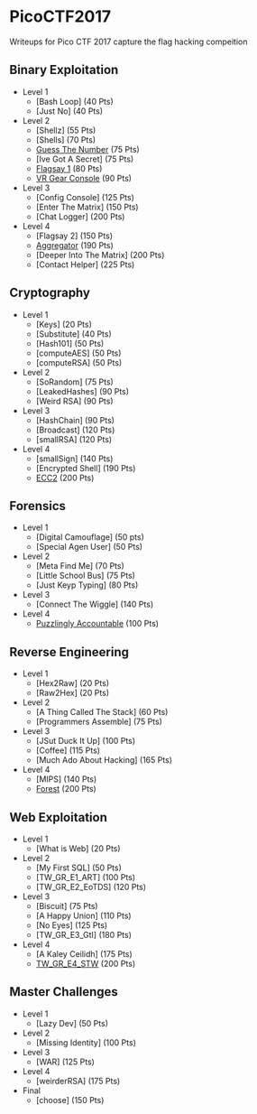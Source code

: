 # PicoCTF2017
Writeups for Pico CTF 2017 capture the flag hacking compeition

## Binary Exploitation
* Level 1
  * [Bash Loop] (40 Pts)
  * [Just No] (40 Pts)
* Level 2
  * [Shellz] (55 Pts)
  * [Shells] (70 Pts)
  * [Guess The Number](https://github.com/MeadeRobert/PicoCTF2017/tree/master/binary_exploitation/level2/guess_the_number) (75 Pts)
  * [Ive Got A Secret] (75 Pts)
  * [Flagsay 1](https://github.com/MeadeRobert/PicoCTF2017/tree/master/binary_exploitation/level2/flagsay_1) (80 Pts)
  * [VR Gear Console](https://github.com/MeadeRobert/PicoCTF2017/tree/master/binary_exploitation/level2/vr_gear_console) (90 Pts)
* Level 3
  * [Config Console] (125 Pts)
  * [Enter The Matrix] (150 Pts)
  * [Chat Logger] (200 Pts)
* Level 4
  * [Flagsay 2] (150 Pts)
  * [Aggregator](https://github.com/MeadeRobert/PicoCTF2017/tree/master/binary_exploitation/level4/aggregator) (190 Pts)
  * [Deeper Into The Matrix] (200 Pts)
  * [Contact Helper] (225 Pts)

## Cryptography
* Level 1
  * [Keys] (20 Pts)
  * [Substitute] (40 Pts)
  * [Hash101] (50 Pts)
  * [computeAES] (50 Pts)
  * [computeRSA] (50 Pts)
* Level 2
  * [SoRandom] (75 Pts)
  * [LeakedHashes] (90 Pts)
  * [Weird RSA] (90 Pts)
* Level 3
  * [HashChain] (90 Pts)
  * [Broadcast] (120 Pts)
  * [smallRSA] (120 Pts)
* Level 4
  * [smallSign] (140 Pts)
  * [Encrypted Shell] (190 Pts)
  * [ECC2](https://github.com/MeadeRobert/PicoCTF2017/tree/master/cryptography/level4/ecc2) (200 Pts)

## Forensics
* Level 1
  * [Digital Camouflage] (50 pts)
  * [Special Agen User] (50 Pts)
* Level 2
  * [Meta Find Me] (70 Pts)
  * [Little School Bus] (75 Pts)
  * [Just Keyp Typing] (80 Pts)
* Level 3
  * [Connect The Wiggle] (140 Pts)
* Level 4
  * [Puzzlingly Accountable](https://github.com/MeadeRobert/PicoCTF2017/tree/master/forensics/level4/puzzlingly_accountable) (100 Pts)

## Reverse Engineering
* Level 1
  * [Hex2Raw] (20 Pts)
  * [Raw2Hex] (20 Pts)
* Level 2
  * [A Thing Called The Stack] (60 Pts)
  * [Programmers Assemble] (75 Pts)
* Level 3
  * [JSut Duck It Up] (100 Pts)
  * [Coffee] (115 Pts)
  * [Much Ado About Hacking] (165 Pts)
* Level 4
  * [MIPS] (140 Pts)
  * [Forest](https://github.com/MeadeRobert/PicoCTF2017/tree/master/reverse_engineering/level4/forest) (200 Pts)

## Web Exploitation
* Level 1
  * [What is Web] (20 Pts)
* Level 2
  * [My First SQL] (50 Pts)
  * [TW_GR_E1_ART] (100 Pts)
  * [TW_GR_E2_EoTDS] (120 Pts)
* Level 3
  * [Biscuit] (75 Pts)
  * [A Happy Union] (110 Pts)
  * [No Eyes] (125 Pts)
  * [TW_GR_E3_GtI] (180 Pts)
* Level 4
  * [A Kaley Ceilidh] (175 Pts)
  * [TW_GR_E4_STW](https://github.com/MeadeRobert/PicoCTF2017/tree/master/web_exploitation/level4/tw_gr_e4_stw) (200 Pts)

## Master Challenges
* Level 1
  * [Lazy Dev] (50 Pts)
* Level 2
  * [Missing Identity] (100 Pts)
* Level 3
  * [WAR] (125 Pts)
* Level 4
  * [weirderRSA] (175 Pts)
* Final
  * [choose] (150 Pts)
